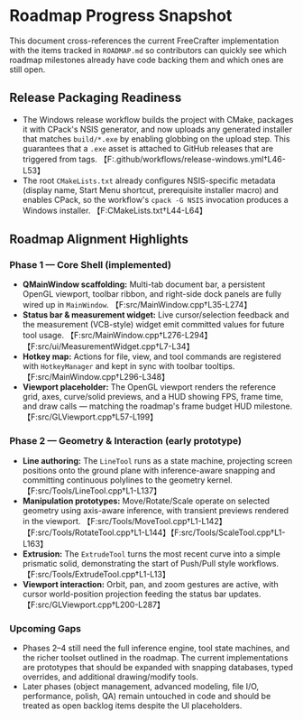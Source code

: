 # Roadmap Progress Snapshot

This document cross-references the current FreeCrafter implementation with the
items tracked in `ROADMAP.md` so contributors can quickly see which roadmap
milestones already have code backing them and which ones are still open.

## Release Packaging Readiness

* The Windows release workflow builds the project with CMake, packages it with
  CPack's NSIS generator, and now uploads any generated installer that matches
  `build/*.exe` by enabling globbing on the upload step. This guarantees that a
  `.exe` asset is attached to GitHub releases that are triggered from tags.
  【F:.github/workflows/release-windows.yml†L46-L53】
* The root `CMakeLists.txt` already configures NSIS-specific metadata (display
  name, Start Menu shortcut, prerequisite installer macro) and enables CPack,
  so the workflow's `cpack -G NSIS` invocation produces a Windows installer.
  【F:CMakeLists.txt†L44-L64】

## Roadmap Alignment Highlights

### Phase 1 — Core Shell (implemented)

* **QMainWindow scaffolding:** Multi-tab document bar, a persistent OpenGL
  viewport, toolbar ribbon, and right-side dock panels are fully wired up in
  `MainWindow`. 【F:src/MainWindow.cpp†L35-L274】
* **Status bar & measurement widget:** Live cursor/selection feedback and the
  measurement (VCB-style) widget emit committed values for future tool usage.
  【F:src/MainWindow.cpp†L276-L294】【F:src/ui/MeasurementWidget.cpp†L7-L34】
* **Hotkey map:** Actions for file, view, and tool commands are registered with
  `HotkeyManager` and kept in sync with toolbar tooltips. 【F:src/MainWindow.cpp†L296-L348】
* **Viewport placeholder:** The OpenGL viewport renders the reference grid,
  axes, curve/solid previews, and a HUD showing FPS, frame time, and draw calls
  — matching the roadmap's frame budget HUD milestone. 【F:src/GLViewport.cpp†L57-L199】

### Phase 2 — Geometry & Interaction (early prototype)

* **Line authoring:** The `LineTool` runs as a state machine, projecting screen
  positions onto the ground plane with inference-aware snapping and committing
  continuous polylines to the geometry kernel. 【F:src/Tools/LineTool.cpp†L1-L137】
* **Manipulation prototypes:** Move/Rotate/Scale operate on selected geometry
  using axis-aware inference, with transient previews rendered in the viewport.
  【F:src/Tools/MoveTool.cpp†L1-L142】【F:src/Tools/RotateTool.cpp†L1-L144】【F:src/Tools/ScaleTool.cpp†L1-L163】
* **Extrusion:** The `ExtrudeTool` turns the most recent curve into a simple
  prismatic solid, demonstrating the start of Push/Pull style workflows.
  【F:src/Tools/ExtrudeTool.cpp†L1-L13】
* **Viewport interaction:** Orbit, pan, and zoom gestures are active, with
  cursor world-position projection feeding the status bar updates.
  【F:src/GLViewport.cpp†L200-L287】

### Upcoming Gaps

* Phases 2–4 still need the full inference engine, tool state machines, and the
  richer toolset outlined in the roadmap. The current implementations are
  prototypes that should be expanded with snapping databases, typed overrides,
  and additional drawing/modify tools.
* Later phases (object management, advanced modeling, file I/O, performance,
  polish, QA) remain untouched in code and should be treated as open backlog
  items despite the UI placeholders.

